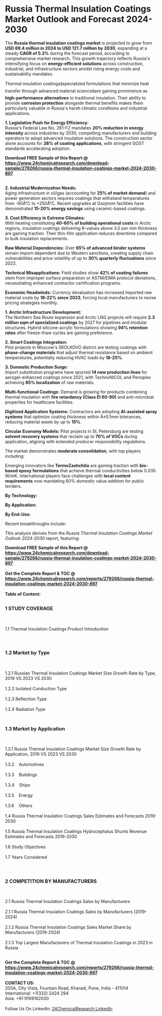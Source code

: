 <h1>Russia Thermal Insulation Coatings Market Outlook and Forecast 2024-2030</h1><p>The <strong>Russia thermal insulation coatings market</strong> is projected to grow from <strong>USD 89.4 million in 2024 to USD 121.7 million by 2030</strong>, expanding at a steady <strong>CAGR of 5.3%</strong> during the forecast period, according to comprehensive market research. This growth trajectory reflects Russia's intensifying focus on <strong>energy-efficient solutions</strong> across construction, industrial, and infrastructure sectors amidst rising energy costs and sustainability mandates.</p><p>Thermal insulation coatingsâspecialized formulations that minimize heat transfer through advanced material scienceâare gaining prominence as <strong>high-performance alternatives</strong> to traditional insulation. Their ability to provide <strong>corrosion protection</strong> alongside thermal benefits makes them particularly valuable in Russia's harsh climatic conditions and industrial applications.</p><p><strong>1. Legislative Push for Energy Efficiency:</strong><br>
Russia's Federal Law No. 261-FZ mandates <strong>20% reduction in energy intensity</strong> across industries by 2030, compelling manufacturers and building operators to adopt advanced insulation solutions. The construction sector alone accounts for <strong>38% of coating applications</strong>, with stringent GOST standards accelerating adoption.</p><div><b>Download FREE Sample of this Report @ 
            <a href="https://www.24chemicalresearch.com/download-sample/279266/russia-thermal-insulation-coatings-market-2024-2030-897">
            https://www.24chemicalresearch.com/download-sample/279266/russia-thermal-insulation-coatings-market-2024-2030-897</a></b></div><br><p><strong>2. Industrial Modernization Needs:</strong><br>
Aging infrastructure in oil/gas (accounting for <strong>25% of market demand</strong>) and power generation sectors requires coatings that withstand temperatures from -60Â°C to +250Â°C. Recent upgrades at Gazprom facilities have demonstrated <strong>15-20% energy savings</strong> using ceramic-based coatings.</p><p><strong>3. Cost Efficiency in Extreme Climates:</strong><br>
With heating constituting <strong>40-60% of building operational costs</strong> in Arctic regions, insulation coatings delivering R-values above 3.0 per mm thickness are gaining traction. Their thin-film application reduces downtime compared to bulk insulation replacements.</p><p><strong>Raw Material Dependencies:</strong> Over <strong>65% of advanced binder systems</strong> remain import-dependent due to Western sanctions, creating supply chain vulnerabilities and price volatility of up to <strong>30% quarterly fluctuations</strong> since 2022.</p><p><strong>Technical Misapplications:</strong> Field studies show <strong>42% of coating failures</strong> stem from improper surface preparation or ASTM/EIMA protocol deviations, necessitating enhanced contractor certification programs.</p><p><strong>Economic Headwinds:</strong> Currency devaluation has increased imported raw material costs by <strong>18-22% since 2023</strong>, forcing local manufacturers to revise pricing strategies monthly.</p><p><strong>1. Arctic Infrastructure Development:</strong><br>
The Northern Sea Route expansion and Arctic LNG projects will require <strong>2.3 million sqm of specialized coatings</strong> by 2027 for pipelines and modular structures. Hybrid silicone-acrylic formulations showing <strong>94% retention rates</strong> after freeze-thaw cycles are gaining preference.</p><p><strong>2. Smart Coatings Integration:</strong><br>
Pilot projects in Moscow's SKOLKOVO district are testing coatings with <strong>phase-change materials</strong> that adjust thermal resistance based on ambient temperatures, potentially reducing HVAC loads by <strong>18-25%</strong>.</p><p><strong>3. Domestic Production Surge:</strong><br>
Import substitution programs have spurred <strong>14 new production lines</strong> for aerogel-enhanced coatings since 2021, with TechnoNICOL and Penoplex achieving <strong>85% localization</strong> of raw materials.</p><p><strong>Multi-functional Coatings:</strong> Demand is growing for products combining thermal insulation with <strong>fire retardancy (Class EI 60-90)</strong> and anti-microbial properties for healthcare facilities.</p><p><strong>Digitized Application Systems:</strong> Contractors are adopting <strong>AI-assisted spray systems</strong> that optimize coating thickness within Â±0.1mm tolerances, reducing material waste by up to <strong>15%</strong>.</p><p><strong>Circular Economy Models:</strong> Pilot projects in St. Petersburg are testing <strong>solvent recovery systems</strong> that reclaim up to <strong>70% of VOCs</strong> during application, aligning with extended producer responsibility regulations.</p><p>The market demonstrates <strong>moderate consolidation</strong>, with top players including:</p><p>Emerging innovators like <strong>TermoZashchita</strong> are gaining traction with <strong>bio-based epoxy formulations</strong> that achieve thermal conductivities below 0.035 W/mK. International players face challenges with <strong>local content requirements</strong> now mandating 60% domestic value addition for public tenders.</p><p><strong>By Technology:</strong></p><p><strong>By Application:</strong></p><p><strong>By End-Use:</strong></p><p>Recent breakthroughs include:</p><p>This analysis derives from the <em>Russia Thermal Insulation Coatings Market Outlook 2024-2030</em> report, featuring:</p><div><b>Download FREE Sample of this Report @ 
            <a href="https://www.24chemicalresearch.com/download-sample/279266/russia-thermal-insulation-coatings-market-2024-2030-897">
            https://www.24chemicalresearch.com/download-sample/279266/russia-thermal-insulation-coatings-market-2024-2030-897</a></b></div><br><div><b>Get the Complete Report & TOC @ 
            <a href="https://www.24chemicalresearch.com/reports/279266/russia-thermal-insulation-coatings-market-2024-2030-897">
            https://www.24chemicalresearch.com/reports/279266/russia-thermal-insulation-coatings-market-2024-2030-897</a></b></div><br>
            <b>Table of Content:</b><p><h2><span style="font-size:16px"><strong>1 STUDY COVERAGE</strong></span></h2><br />
<p>1.1 Thermal Insulation Coatings Product Introduction</p><br />
<h2><span style="font-size:16px"><strong>1.2 Market by Type</strong></span></h2><br />
<p>1.2.1 Russian Thermal Insulation Coatings Market Size Growth Rate by Type, 2019 VS 2023 VS 2030<br /><br />
1.2.2 Isolated Conduction Type&nbsp;&nbsp; &nbsp;<br /><br />
1.2.3 Reflection Type<br /><br />
1.2.4 Radiation Type<br /><br />
<h2><span style="font-size:16px"><strong>1.3 Market by Application</strong></span></h2><br />
<p>1.3.1 Russia Thermal Insulation Coatings Market Size Growth Rate by Application, 2019 VS 2023 VS 2030<br /><br />
1.3.2&nbsp;&nbsp; &nbsp;Automotives<br /><br />
1.3.3&nbsp;&nbsp; &nbsp;Buildings<br /><br />
1.3.4&nbsp;&nbsp; &nbsp;Ships<br /><br />
1.3.5&nbsp;&nbsp; &nbsp;Energy<br /><br />
1.3.6&nbsp;&nbsp; &nbsp;Others<br /><br />
1.4 Russia Thermal Insulation Coatings Sales Estimates and Forecasts 2019-2030<br /><br />
1.5 Russia Thermal Insulation Coatings Hydrocephalus Shunts Revenue Estimates and Forecasts 2019-2030<br /><br />
1.6 Study Objectives<br /><br />
1.7 Years Considered</p><br />
<h2><span style="font-size:16px"><strong>2 COMPETITION BY MANUFACTURERS</strong></span></h2><br />
<p>2.1 Russia Thermal Insulation Coatings Sales by Manufacturers<br /><br />
2.1.1 Russia Thermal Insulation Coatings Sales by Manufacturers (2019-2024)<br /><br />
2.1.2 Russia Thermal Insulation Coatings Sales Market Share by Manufacturers (2019-2024)<br /><br />
2.1.3 Top Largest Manufacturers of Thermal Insulation Coatings in 2023 in Russia<br /><br />
</p><div><b>Get the Complete Report & TOC @ 
            <a href="https://www.24chemicalresearch.com/reports/279266/russia-thermal-insulation-coatings-market-2024-2030-897">
            https://www.24chemicalresearch.com/reports/279266/russia-thermal-insulation-coatings-market-2024-2030-897</a></b></div><br><b>CONTACT US:</b><br>
            203A, City Vista, Fountain Road, Kharadi, Pune, India - 411014<br>
            International: +1(332) 2424 294<br>
            Asia: +91 9169162030 <br><br>
            Follow Us On LinkedIn: <a href="https://www.linkedin.com/company/24chemicalresearch/">24ChemicalResearch LinkedIn</a>